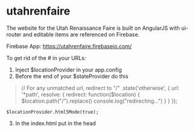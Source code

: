 # utahrenfaire
The website for the Utah Renaissance Faire is built on AngularJS with ui-router and editable items are referenced on Firebase.

Firebase App: https://utahrenfaire.firebaseio.com/

To get rid of the # in your URLs:
1. Inject $locationProvider in your app.config
2. Before the end of your $stateProvider do this
> // For any unmatched url, redirect to "/"
    .state('otherwise', {
    url: '*path',
    resolve: {
      redirect: function($location) {
        $location.path("/").replace()
        console.log("redirecting...")
      }
    }
    });

    $locationProvider.html5Mode(true);
3. In the index.html put in the head
> <base href="/"></base>